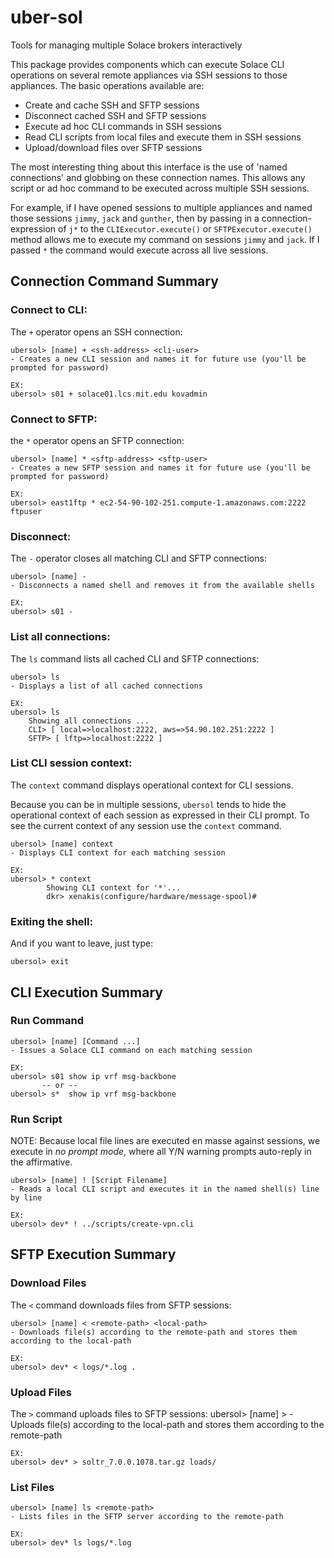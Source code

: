 # uber-sol
Tools for managing multiple Solace brokers interactively

This package provides components which can execute Solace CLI operations 
on several remote appliances via SSH sessions to those appliances. The 
basic operations available are:
* Create and cache SSH and SFTP sessions
* Disconnect cached SSH and SFTP sessions
* Execute ad hoc CLI commands in SSH sessions
* Read CLI scripts from local files and execute them in SSH sessions
* Upload/download files over SFTP sessions

The most interesting thing about this interface is the use of 
'named connections' and globbing on these connection names. This 
allows any script or ad hoc command to be executed across multiple 
SSH sessions.

For example, if I have opened sessions to multiple appliances and named 
those sessions `jimmy`, `jack` and `gunther`, then by passing in a 
connection-expression of `j*` to the `CLIExecutor.execute()` 
or `SFTPExecutor.execute()` method allows me to execute my command on 
sessions `jimmy` and `jack`. If I passed `*` the command would execute 
across all live sessions.


## Connection Command Summary

### Connect to CLI:

The `+` operator opens an SSH connection:

	ubersol> [name] + <ssh-address> <cli-user>
	- Creates a new CLI session and names it for future use (you'll be prompted for password)

	EX:
	ubersol> s01 + solace01.lcs.mit.edu kovadmin

### Connect to SFTP:

the `*` operator opens an SFTP connection:

	ubersol> [name] * <sftp-address> <sftp-user>
	- Creates a new SFTP session and names it for future use (you'll be prompted for password)

	EX:
	ubersol> east1ftp * ec2-54-90-102-251.compute-1.amazonaws.com:2222 ftpuser


### Disconnect:

The `-` operator closes all matching CLI and SFTP connections:

	ubersol> [name] -
	- Disconnects a named shell and removes it from the available shells

	EX:
	ubersol> s01 -


### List all connections:

The `ls` command lists all cached CLI and SFTP connections:

	ubersol> ls
	- Displays a list of all cached connections

	EX:
	ubersol> ls
		Showing all connections ...
		CLI> [ local=>localhost:2222, aws=>54.90.102.251:2222 ]
		SFTP> [ lftp=>localhost:2222 ]


### List CLI session context:

The `context` command displays operational context for CLI sessions.

Because you can be in multiple sessions, `ubersol` tends to hide the operational 
context of each session as expressed in their CLI prompt. To see the current 
context of any session use the `context` command.

	ubersol> [name] context
	- Displays CLI context for each matching session
    
	EX:
	ubersol> * context
    		Showing CLI context for '*'...
        	dkr> xenakis(configure/hardware/message-spool)#


### Exiting the shell:

And if you want to leave, just type:

	ubersol> exit


## CLI Execution Summary

### Run Command
	ubersol> [name] [Command ...]
	- Issues a Solace CLI command on each matching session

	EX:
	ubersol> s01 show ip vrf msg-backbone
	       -- or --
	ubersol> s*  show ip vrf msg-backbone

### Run Script
NOTE: Because local file lines are executed en masse against sessions, 
we execute in *no prompt mode*, where all Y/N warning prompts auto-reply 
in the affirmative.

	ubersol> [name] ! [Script Filename]
	- Reads a local CLI script and executes it in the named shell(s) line by line

	EX:
	ubersol> dev* ! ../scripts/create-vpn.cli


## SFTP Execution Summary

### Download Files
The `<` command downloads files from SFTP sessions:

	ubersol> [name] < <remote-path> <local-path>
	- Downloads file(s) according to the remote-path and stores them according to the local-path

	EX:
	ubersol> dev* < logs/*.log .

### Upload Files
The `>` command uploads files to SFTP sessions:
	ubersol> [name] > <remote-path> <local-path>
	- Uploads file(s) according to the local-path and stores them according to the remote-path

	EX:
	ubersol> dev* > soltr_7.0.0.1078.tar.gz loads/

### List Files
	ubersol> [name] ls <remote-path>
	- Lists files in the SFTP server according to the remote-path

	EX:
	ubersol> dev* ls logs/*.log
	
